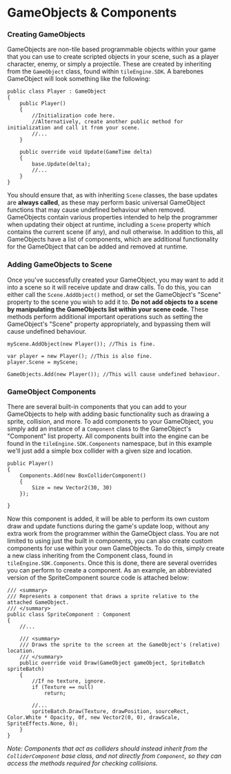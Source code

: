 # GameObjects & Components
### Creating GameObjects
GameObjects are non-tile based programmable objects within your game that you can use to create scripted objects in your scene, such as a player
character, enemy, or simply a projectile. These are created by inheriting from the `GameObject` class, found within `tileEngine.SDK`. A barebones
GameObject will look something like the following:

```
public class Player : GameObject
{
    public Player()
    {
        //Initialization code here.
        //Alternatively, create another public method for initialization and call it from your scene.
        //...
    }

    public override void Update(GameTime delta)
    {
        base.Update(delta);
        //...
    }
}
```

You should ensure that, as with inheriting `Scene` classes, the base updates are **always called**, as these may perform basic universal GameObject
functions that may cause undefined behaviour when removed. GameObjects contain various properties intended to help the programmer when updating
their object at runtime, including a `Scene` property which contains the current scene (if any), and null otherwise. In addition to this, all
GameObjects have a list of components, which are additional functionality for the GameObject that can be added and removed at runtime.

### Adding GameObjects to Scene
Once you've successfully created your GameObject, you may want to add it into a scene so it will receive update and draw calls. To do this, you can 
either call the `Scene.AddObject()` method, or set the GameObject's "Scene" property to the scene you wish to add it to. **Do not add objects to a
scene by manipulating the GameObjects list within your scene code.** These methods perform additional important operations such as setting the 
GameObject's "Scene" property appropriately, and bypassing them will cause undefined behaviour.

```
myScene.AddObject(new Player()); //This is fine.

var player = new Player(); //This is also fine.
player.Scene = myScene;

GameObjects.Add(new Player()); //This will cause undefined behaviour.
```

### GameObject Components
There are several built-in components that you can add to your GameObjects to help with adding basic functionality such as drawing a sprite,
collision, and more. To add components to your GameObject, you simply add an instance of a `Component` class to the GameObject's "Component"
list property. All components built into the engine can be found in the `tileEngine.SDK.Components` namespace, but in this example we'll just add
a simple box collider with a given size and location.

```
public Player()
{
    Components.Add(new BoxColliderComponent()
    {
        Size = new Vector2(30, 30)
    });

}
```

Now this component is added, it will be able to perform its own custom draw and update functions during the game's update loop, without any
extra work from the programmer within the GameObject class. You are not limited to using just the built in components, you can also create custom
components for use within your own GameObjects. To do this, simply create a new class inheriting from the Component class, found in
`tileEngine.SDK.Components`. Once this is done, there are several overrides you can perform to create a component. As an example, an abbreviated
version of the SpriteComponent source code is attached below:

```
/// <summary>
/// Represents a component that draws a sprite relative to the attached GameObject.
/// </summary>
public class SpriteComponent : Component
{
    //...

    /// <summary>
    /// Draws the sprite to the screen at the GameObject's (relative) location.
    /// </summary>
    public override void Draw(GameObject gameObject, SpriteBatch spriteBatch)
    {
        //If no texture, ignore.
        if (Texture == null)
            return;

        //...
        spriteBatch.Draw(Texture, drawPosition, sourceRect, Color.White * Opacity, 0f, new Vector2(0, 0), drawScale, SpriteEffects.None, 0);
    }
}
```
*Note: Components that act as colliders should instead inherit from the `ColliderComponent` base class, and not directly from `Component`, so they
can access the methods required for checking collisions.*